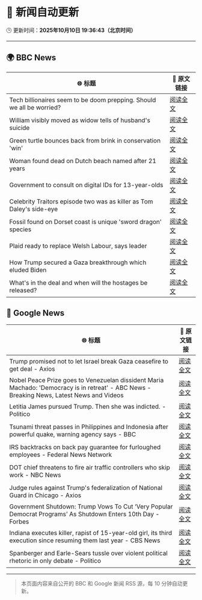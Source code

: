 # 🧠 新闻自动更新

🕒 更新时间：**2025年10月10日 19:36:43（北京时间）**

---

## 🌍 BBC News

| 🌐 标题 | 🔗 原文链接 |
|--------|-------------|
| Tech billionaires seem to be doom prepping. Should we all be worried? | [阅读全文](https://www.bbc.com/news/articles/cly17834524o?at_medium=RSS&at_campaign=rss) |
| William visibly moved as widow tells of husband's suicide | [阅读全文](https://www.bbc.com/news/articles/c2ej877g7w1o?at_medium=RSS&at_campaign=rss) |
| Green turtle bounces back from brink in conservation 'win' | [阅读全文](https://www.bbc.com/news/articles/cg426qqqqnro?at_medium=RSS&at_campaign=rss) |
| Woman found dead on Dutch beach named after 21 years | [阅读全文](https://www.bbc.com/news/articles/cpq5r9epd4qo?at_medium=RSS&at_campaign=rss) |
| Government to consult on digital IDs for 13-year-olds | [阅读全文](https://www.bbc.com/news/articles/czjvrgd48evo?at_medium=RSS&at_campaign=rss) |
| Celebrity Traitors episode two was as killer as Tom Daley's side-eye | [阅读全文](https://www.bbc.com/news/articles/c1edwzpdlx4o?at_medium=RSS&at_campaign=rss) |
| Fossil found on Dorset coast is unique 'sword dragon' species | [阅读全文](https://www.bbc.com/news/articles/cdjzvzzy0mxo?at_medium=RSS&at_campaign=rss) |
| Plaid ready to replace Welsh Labour, says leader | [阅读全文](https://www.bbc.com/news/articles/cewnv2xprzko?at_medium=RSS&at_campaign=rss) |
| How Trump secured a Gaza breakthrough which eluded Biden | [阅读全文](https://www.bbc.com/news/articles/cj3yke64vp6o?at_medium=RSS&at_campaign=rss) |
| What's in the deal and when will the hostages be released? | [阅读全文](https://www.bbc.com/news/articles/cvgqx7ygq41o?at_medium=RSS&at_campaign=rss) |

## 📰 Google News

| 🌐 标题 | 🔗 原文链接 |
|--------|-------------|
| Trump promised not to let Israel break Gaza ceasefire to get deal - Axios | [阅读全文](https://news.google.com/rss/articles/CBMif0FVX3lxTE9qZ196bkhqYjdhbkpPeU93WVpOOG0xeHNQeGQyVWlidk83WUxRRndKNGZObWk2YTdVTFBnV3pfbDBNWEliNWQwOFpmUEdRcFZYUnV3RllGdVZBUDRaNmFRTkozcFNMTmVPY19sQU05WE45YVRYbjNCVjZMNVlPSVE?oc=5) |
| Nobel Peace Prize goes to Venezuelan dissident Maria Machado: 'Democracy is in retreat' - ABC News - Breaking News, Latest News and Videos | [阅读全文](https://news.google.com/rss/articles/CBMipAFBVV95cUxPaHRIZDUwQnlDTlpMQjVwUnQwSWdyX2w2N09BTkNEUXRCS0ZVVzFzWWFDZ3pzZXlMMFIyLWRuLVlkU1dCTHJPS3hGNzU5YWdTWmFEXzRybkhlODFHUjE1REQwWnBHY1k4dU1IOWlRYkdfYkp5d3lZU3ZienM0SnNvQ1h0eHE1QlQ0Sm1wRGtMNzdabEdOVzlLY3dGUG9pdzN1TmNwRNIBqgFBVV95cUxPdDdNUFpmOWw0V1VDTUIxel9YTld4amV6YkYwY1l0V2JaSzc4YzBHNlN0cmx6dWZvTTFoUmlMcUpXOVF4d1QyS2JiLUZnTHJpeTU1TUpDeWZ1V3hFd0EwWHl1b3U1WGt6V0RMLW9wWGdPcHdELXpPTV9Va0Z3NlZjUlB4ZmhLN1FVTDFuZUtZUTVqUDlnc1JUMkZIYzJ2SjhndXFmaVg0ZlR0dw?oc=5) |
| Letitia James pursued Trump. Then she was indicted. - Politico | [阅读全文](https://news.google.com/rss/articles/CBMijgFBVV95cUxQb2xfeVJlSm03cVludzNlVUgwQ1g4UjFVRFdqY2lFS2pCaGlzbjNoWXVFRVRkb2RwcW1nNllJMDhJRGVjc3NTalNLeDFwSk4yNk1iZ0d3eWNGaE9EZW1CNzI2TFd5emNOdEJKWVMtcUNaZnhlWHMzNnlOR2lFZGdtU3k1V0YtbHRCdFZGQnp3?oc=5) |
| Tsunami threat passes in Philippines and Indonesia after powerful quake, warning agency says - BBC | [阅读全文](https://news.google.com/rss/articles/CBMiVEFVX3lxTE84OUtTamxDd2YxdEJjSGxWT2o4SmNDWkNKRnF3dUROUUUxWHAybk5XV3NMbGxGWXhjaGoyUU4zQ3RUUEhXMEhQd2ZmRDFxZ3lkTFM3UQ?oc=5) |
| IRS backtracks on back pay guarantee for furloughed employees - Federal News Network | [阅读全文](https://news.google.com/rss/articles/CBMivgFBVV95cUxOSjd5anhKRkVuamZkanM0Q0MwRFUtbUZ4RHRZLTVtSEJKWDRPQ0F1Rl9KZU9PdzNsem1jMWVSQ2Q0WUJXQ2wwRDdIaV9nWkFrRXZtb0w2RTY5dWMwODZTbFlYM0dIQ3NvVldSRkZtX0czdGE3SG42VUh6VFVLWEdaVFNqYmswci16aG42blV0SE9UblNqV2RBVkZhMFBaYVZ6alM3ZU1FY2VUdnh3QWRmaVVxSC1yTDJVS2dYN2FB?oc=5) |
| DOT chief threatens to fire air traffic controllers who skip work - NBC News | [阅读全文](https://news.google.com/rss/articles/CBMiqgFBVV95cUxQYnQzNHVjVGRtbG15YllTYll5V085NldKMjZvbFBVSUJJb2JZTUtWSUtNNDVYNExhWkpSWVUtUi02VzNOVzlCNHpFdjE1NXRlVURrd0Z4bjdHNXJFeS1ZcjczYXU2cTN1ekNyM1ZwaE4tME8yZTNwVkNIaDBJdUh6UzI5RmtkSnR6OGVFR3JFVkRWOU5xODFDemQ0WGJmeFlRUjNDSmFZdkQ5UdIBVkFVX3lxTE9oR2ZheFpZbkpFUlZDeVMwOVl6SmN2bW8zSGlTb1hQOUZTeURqN1BYSS1DdmRxcS1Eak80aG1xQWQ4TjdnOHZVT2l2MTJOSmp3OExnZVN3?oc=5) |
| Judge rules against Trump's federalization of National Guard in Chicago - Axios | [阅读全文](https://news.google.com/rss/articles/CBMiiAFBVV95cUxNN3NSRmQxVUJsblhnOHQ5T1pSM3dkTmRjZkl0aEUycUVYeElNOWJweTVjcDNoMjZYWi1GN0d1OFp3SzVzSEZnc01iWXBJd2RSYzlVWWhBVnM3VjYzdi1nTkFtN1hNV1Zja0RRUjVxZUNURTJScDNDY19YbHJJZ3RYQThZeXFUemtw?oc=5) |
| Government Shutdown: Trump Vows To Cut ‘Very Popular Democrat Programs’ As Shutdown Enters 10th Day - Forbes | [阅读全文](https://news.google.com/rss/articles/CBMi3wFBVV95cUxOcFBkZ1V3RlJRdnlyb3NwRnRtckIzOXR0MFd2TXM5YUNURzBkWFIwUDhhQ05TNFhlNGRSSHVtTmZoSHhCeFZIMTZ2WEhhbEpWbGtkUERLYXQwUmJ5LTd6RjVlTFpsRk1ENzc4Y1FSYWdMWl8tMlZLZzR6WHpBM2RteUdaS3JQNkNOX2ZsbVVCMTN6R2Q0aEpKN2JUNVJROTQ2TllxMWp2NTM5WVdrR2h5Rk1oTHlZb3BhTTNMMEczallUbW92VjBZbnhiRlhGTDhPUVdTYjVwUHpBV2FVYXhB?oc=5) |
| Indiana executes killer, rapist of 15-year-old girl, its third execution since resuming them last year - CBS News | [阅读全文](https://news.google.com/rss/articles/CBMijwFBVV95cUxQTF9JZ1d4THRDWllxX2ZEWDNrZ2R4a3cxTXFnQ0RMTlRCMHhabDRNaW1lWlJtZVV2MUpndGRudl9FbmFocHdZdlhMZDBsWDhZUnp3RUoxU19WU2g0b1BZbllnOXpMVVhaaThQSzNJX2szWVFFRU9vRXFRQkF4Ymp3MnZfd1FKMF9UUVVhRnhUTdIBlAFBVV95cUxOb2p3UURlM0JEYUdHMExscEJvcGNrRGU3YW5lNFhoTW5ORXo2MVVlUkdhZXB5OF9vT0ZsV2NDZ1NYLThGSEI5WUtWRVc4WlZtdTNJMURseXVVemhSQ1dFT1M0Q0hUYmNWbk90dzFJZWlUWnZHUndrT1gwOUNvdE83SklOeURlNUlIeXlXVU9aYVVXajNP?oc=5) |
| Spanberger and Earle-Sears tussle over violent political rhetoric in only debate - Politico | [阅读全文](https://news.google.com/rss/articles/CBMiqgFBVV95cUxPSm1lVXZVRjlpTE9Yd2xlYmh1aHZWaThzNF9SZkxneTBtR3NDTXppRENnYXg1aHFiUWpSak1RUXJpclBYNk15WW1vbjc3VGxWdFJobkFuV1V5blhyYjMyTURYSlpFaTVzOHNaVWRKcW5YWmMxazJ3M1FyQ211Nmhaa2tNeDVab2c4U3I3OVNBdlktb1NGQnNzUE01bzE4b0hyaDJocVByc0VJQQ?oc=5) |

---
> 本页面内容来自公开的 BBC 和 Google 新闻 RSS 源，每 10 分钟自动更新。